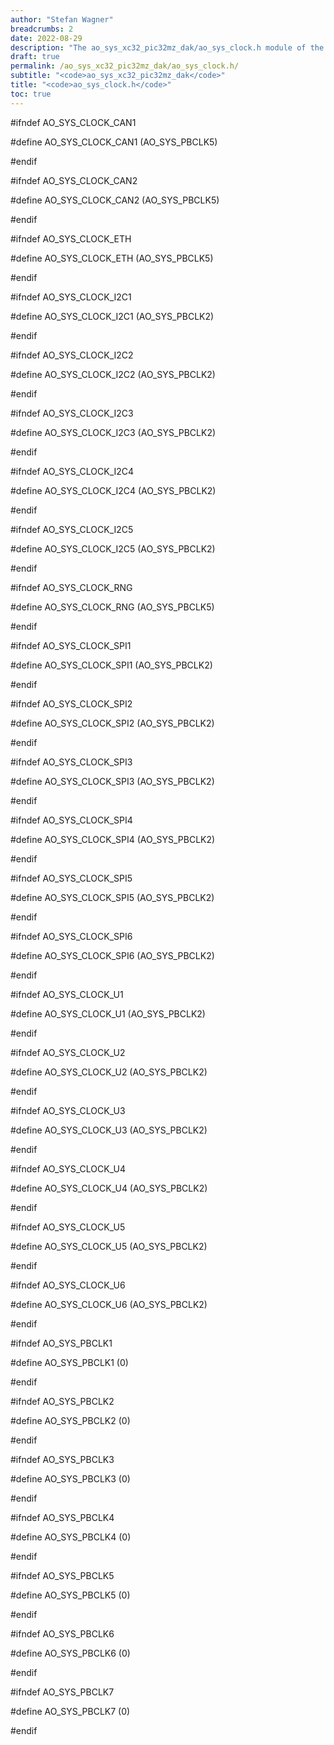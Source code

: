 ```yaml
---
author: "Stefan Wagner"
breadcrumbs: 2
date: 2022-08-29
description: "The ao_sys_xc32_pic32mz_dak/ao_sys_clock.h module of the ao real-time operating system."
draft: true
permalink: /ao_sys_xc32_pic32mz_dak/ao_sys_clock.h/ 
subtitle: "<code>ao_sys_xc32_pic32mz_dak</code>"
title: "<code>ao_sys_clock.h</code>"
toc: true
---
```


#ifndef AO_SYS_CLOCK_CAN1

#define AO_SYS_CLOCK_CAN1   (AO_SYS_PBCLK5)

#endif

#ifndef AO_SYS_CLOCK_CAN2

#define AO_SYS_CLOCK_CAN2   (AO_SYS_PBCLK5)

#endif

#ifndef AO_SYS_CLOCK_ETH

#define AO_SYS_CLOCK_ETH    (AO_SYS_PBCLK5)

#endif

#ifndef AO_SYS_CLOCK_I2C1

#define AO_SYS_CLOCK_I2C1   (AO_SYS_PBCLK2)

#endif

#ifndef AO_SYS_CLOCK_I2C2

#define AO_SYS_CLOCK_I2C2   (AO_SYS_PBCLK2)

#endif

#ifndef AO_SYS_CLOCK_I2C3

#define AO_SYS_CLOCK_I2C3   (AO_SYS_PBCLK2)

#endif

#ifndef AO_SYS_CLOCK_I2C4

#define AO_SYS_CLOCK_I2C4   (AO_SYS_PBCLK2)

#endif

#ifndef AO_SYS_CLOCK_I2C5

#define AO_SYS_CLOCK_I2C5   (AO_SYS_PBCLK2)

#endif

#ifndef AO_SYS_CLOCK_RNG

#define AO_SYS_CLOCK_RNG    (AO_SYS_PBCLK5)

#endif

#ifndef AO_SYS_CLOCK_SPI1

#define AO_SYS_CLOCK_SPI1   (AO_SYS_PBCLK2)

#endif

#ifndef AO_SYS_CLOCK_SPI2

#define AO_SYS_CLOCK_SPI2   (AO_SYS_PBCLK2)

#endif

#ifndef AO_SYS_CLOCK_SPI3

#define AO_SYS_CLOCK_SPI3   (AO_SYS_PBCLK2)

#endif

#ifndef AO_SYS_CLOCK_SPI4

#define AO_SYS_CLOCK_SPI4   (AO_SYS_PBCLK2)

#endif

#ifndef AO_SYS_CLOCK_SPI5

#define AO_SYS_CLOCK_SPI5   (AO_SYS_PBCLK2)

#endif

#ifndef AO_SYS_CLOCK_SPI6

#define AO_SYS_CLOCK_SPI6   (AO_SYS_PBCLK2)

#endif

#ifndef AO_SYS_CLOCK_U1

#define AO_SYS_CLOCK_U1     (AO_SYS_PBCLK2)

#endif

#ifndef AO_SYS_CLOCK_U2

#define AO_SYS_CLOCK_U2     (AO_SYS_PBCLK2)

#endif

#ifndef AO_SYS_CLOCK_U3

#define AO_SYS_CLOCK_U3     (AO_SYS_PBCLK2)

#endif

#ifndef AO_SYS_CLOCK_U4

#define AO_SYS_CLOCK_U4     (AO_SYS_PBCLK2)

#endif

#ifndef AO_SYS_CLOCK_U5

#define AO_SYS_CLOCK_U5     (AO_SYS_PBCLK2)

#endif

#ifndef AO_SYS_CLOCK_U6

#define AO_SYS_CLOCK_U6     (AO_SYS_PBCLK2)

#endif

#ifndef AO_SYS_PBCLK1

#define AO_SYS_PBCLK1       (0)

#endif

#ifndef AO_SYS_PBCLK2

#define AO_SYS_PBCLK2       (0)

#endif

#ifndef AO_SYS_PBCLK3

#define AO_SYS_PBCLK3       (0)

#endif

#ifndef AO_SYS_PBCLK4

#define AO_SYS_PBCLK4       (0)

#endif

#ifndef AO_SYS_PBCLK5

#define AO_SYS_PBCLK5       (0)

#endif

#ifndef AO_SYS_PBCLK6

#define AO_SYS_PBCLK6       (0)

#endif

#ifndef AO_SYS_PBCLK7

#define AO_SYS_PBCLK7       (0)

#endif

